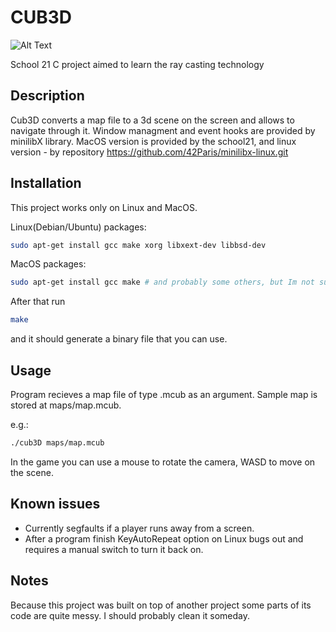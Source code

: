 # CUB3D

![Alt Text](https://im.ezgif.com/tmp/ezgif-1-8652ceb0cb.webp)

School 21 C project aimed to learn the ray casting technology

## Description

Cub3D converts a map file to a 3d scene on the screen and allows to navigate through it. Window managment and event hooks are provided by minilibX library. MacOS version is provided by the school21, and linux version - by repository https://github.com/42Paris/minilibx-linux.git

## Installation

This project works only on Linux and MacOS.

Linux(Debian/Ubuntu) packages:
```bash
sudo apt-get install gcc make xorg libxext-dev libbsd-dev
```
MacOS packages:
```bash
sudo apt-get install gcc make # and probably some others, but Im not sure wich ones
```

After that run
```bash
make
```
and it should generate a binary file that you can use.

## Usage

Program recieves a map file of type .mcub as an argument. Sample map is stored at maps/map.mcub.

e.g.:
```bash
./cub3D maps/map.mcub
```

In the game you can use a mouse to rotate the camera, WASD to move on the scene.

## Known issues

- Currently segfaults if a player runs away from a screen.
- After a program finish KeyAutoRepeat option on Linux bugs out and requires a manual switch to turn it back on.

## Notes

Because this project was built on top of another project some parts of its code are quite messy. I should probably clean it someday.
